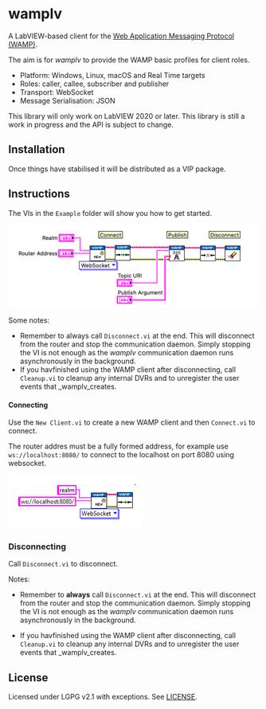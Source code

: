 # wamplv

A LabVIEW-based client for the [Web Application Messaging Protocol
(WAMP)](https://wamp-proto.org/).

The aim is for _wamplv_ to provide the WAMP basic profiles for client roles.

*   Platform: Windows, Linux, macOS and Real Time targets
*   Roles: caller, callee, subscriber and publisher
*   Transport: WebSocket
*   Message Serialisation: JSON

This library will only work on LabVIEW 2020 or later. This library is
still a work in progress and the API is subject to change. 

## Installation

Once things have stabilised it will be distributed as a VIP package.

## Instructions

 The VIs in the `Example` folder will show you how to get started.

![Example](images/example.png)

Some notes:

 *  Remember to always call `Disconnect.vi` at the end. This will
    disconnect from the router and stop the communication daemon. Simply
    stopping the VI is not enough as the _wamplv_ communication daemon
    runs asynchronously in the background.
 *  If you havfinished using the WAMP client after disconnecting, call
    `Cleanup.vi` to cleanup any internal DVRs and to unregister the user
    events that _wamplv_creates.
    
#### Connecting

Use the `New Client.vi` to create a new WAMP client and then
`Connect.vi` to connect.

The router addres must be a fully formed address, for example use
`ws://localhost:8080/` to connect to the localhost on port 8080 using
websocket.

![Connecting](images/connecting.png)

### Disconnecting

Call `Disconnect.vi` to disconnect.

Notes:

 *  Remember to **always** call `Disconnect.vi` at the end. This will
    disconnect from the router and stop the communication daemon. Simply
    stopping the VI is not enough as the _wamplv_ communication daemon
    runs asynchronously in the background.
    
 *  If you havfinished using the WAMP client after disconnecting, call
    `Cleanup.vi` to cleanup any internal DVRs and to unregister the user
    events that _wamplv_creates.

## License

Licensed under LGPG v2.1 with exceptions. See [LICENSE](LICENSE).
